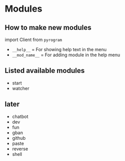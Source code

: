 # Modules

## How to make new modules
import Client from ```pyrogram```

- ```__help__``` = For showing help text in the menu
- ```__mod_name__``` = For adding module in the help menu

## Listed available modules
- start
- watcher

## later
- chatbot
- dev
- fun
- gban
- github
- paste
- reverse
- shell
